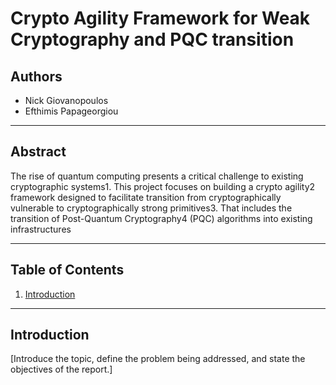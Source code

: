 # Crypto Agility Framework for Weak Cryptography and PQC transition

## Authors
- Nick Giovanopoulos
- Efthimis Papageorgiou

---

## Abstract
The rise of quantum computing presents a critical challenge to existing cryptographic
systems1. This project focuses on building a crypto agility2 framework designed to
facilitate transition from cryptographically vulnerable to cryptographically strong
primitives3. That includes the transition of Post-Quantum Cryptography4 (PQC)
algorithms into existing infrastructures

---

## Table of Contents
1. [Introduction](#introduction)

---

## Introduction
[Introduce the topic, define the problem being addressed, and state the objectives of the report.]
